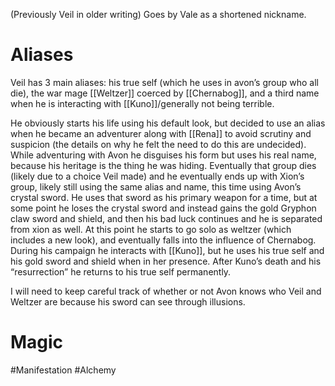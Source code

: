 (Previously Veil in older writing)
Goes by Vale as a shortened nickname.
# Aliases
Veil has 3 main aliases: his true self (which he uses in avon’s group who all die), the war mage [[Weltzer]] coerced by [[Chernabog]], and a third name when he is interacting with [[Kuno]]/generally not being terrible.

He obviously starts his life using his default look, but decided to use an alias when he became an adventurer along with [[Rena]] to avoid scrutiny and suspicion (the details on why he felt the need to do this are undecided). While adventuring with Avon he disguises his form but uses his real name, because his heritage is the thing he was hiding. Eventually that group dies (likely due to a choice Veil made) and he eventually ends up with Xion’s group, likely still using the same alias and name, this time using Avon’s crystal sword. He uses that sword as his primary weapon for a time, but at some point he loses the crystal sword and instead gains the gold Gryphon claw sword and shield, and then his bad luck continues and he is separated from xion as well. At this point he starts to go solo as weltzer (which includes a new look), and eventually falls into the influence of Chernabog. During his campaign he interacts with [[Kuno]], but he uses his true self and his gold sword and shield when in her presence. After Kuno’s death and his “resurrection” he returns to his true self permanently.

I will need to keep careful track of whether or not Avon knows who Veil and Weltzer are because his sword can see through illusions.
# Magic
#Manifestation #Alchemy 
